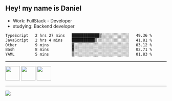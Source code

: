 ## Hey! my name is Daniel

- Work: FullStack - Developer
- studying: Backend developer

<!--START_SECTION:waka-->

```txt
TypeScript   2 hrs 27 mins   ████████████▒░░░░░░░░░░░░   49.36 %
JavaScript   2 hrs 4 mins    ██████████▒░░░░░░░░░░░░░░   41.81 %
Other        9 mins          ▓░░░░░░░░░░░░░░░░░░░░░░░░   03.12 %
Bash         8 mins          ▓░░░░░░░░░░░░░░░░░░░░░░░░   02.71 %
YAML         5 mins          ▒░░░░░░░░░░░░░░░░░░░░░░░░   01.83 %
```

<!--END_SECTION:waka-->
    

<hr>
<div>
    <img height="45" src="https://img.icons8.com/color/48/000000/nodejs.png"/>
    <img height="45" src="https://www.vectorlogo.zone/logos/golang/golang-ar21.svg">
    <img height="45" src="https://www.vectorlogo.zone/logos/nestjs/nestjs-icon.svg">
</div>
<hr>
<div>
    <a href="https://www.linkedin.com/in/daniel-lucas-bb7b82193/" target="_blank">
        <img src="https://img.shields.io/badge/LinkedIn-0077B5?style=for-the-badge&logo=linkedin&logoColor=white">
    </a>
</div>
